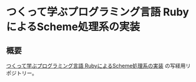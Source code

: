 # つくって学ぶプログラミング言語 RubyによるScheme処理系の実装

## 概要

[つくって学ぶプログラミング言語 RubyによるScheme処理系の実装](http://tatsu-zine.com/books/scheme-in-ruby) の写経用リポジトリー。

